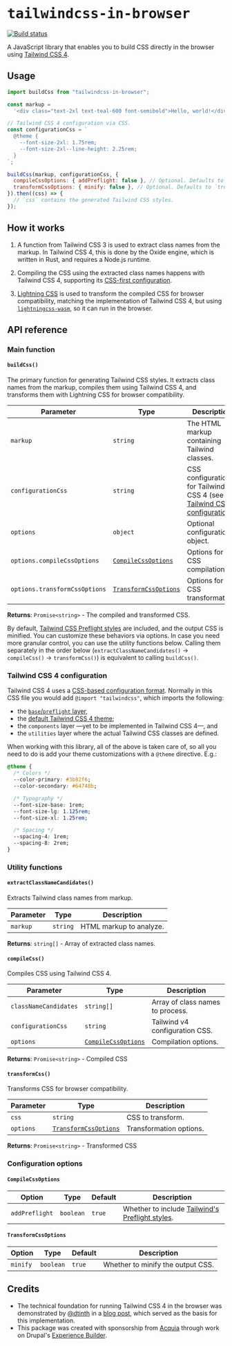 <h1><code style="font-weight: bold; font-size: 2rem;">tailwindcss-in-browser</code></h1>
<p>
  <a href="https://github.com/balintbrews/tailwindcss-in-browser/actions">
    <img src="https://github.com/balintbrews/tailwindcss-in-browser/actions/workflows/tests.yml/badge.svg" alt="Build status">
  </a>
</p>

A JavaScript library that enables you to build CSS directly in the browser using
[Tailwind CSS 4](https://tailwindcss.com/blog/tailwindcss-v4-alpha).

## Usage

```javascript
import buildCss from "tailwindcss-in-browser";

const markup =
  '<div class="text-2xl text-teal-600 font-semibold">Hello, world!</div>';

// Tailwind CSS 4 configuration via CSS.
const configurationCss = `
  @theme {
    --font-size-2xl: 1.75rem;
    --font-size-2xl--line-height: 2.25rem;
  }
`;

buildCss(markup, configurationCss, {
  compileCssOptions: { addPreflight: false }, // Optional. Defaults to `true`.
  transformCssOptions: { minify: false }, // Optional. Defaults to `true`.
}).then((css) => {
  // `css` contains the generated Tailwind CSS styles.
});
```

## How it works

1. A function from Tailwind CSS 3 is used to extract class names from the
   markup. In Tailwind CSS 4, this is done by the Oxide engine, which is written
   in Rust, and requires a Node.js runtime.

2. Compiling the CSS using the extracted class names happens with Tailwind CSS
   4, supporting its
   [CSS-first configuration](https://tailwindcss.com/blog/tailwindcss-v4-alpha#css-first-configuration).

3. [Lightning CSS](https://lightningcss.dev) is used to transform the compiled
   CSS for browser compatibility, matching the implementation of Tailwind CSS 4,
   but using
   [`lightningcss-wasm`](https://www.npmjs.com/package/lightningcss-wasm), so it
   can run in the browser.

## API reference

### Main function

#### `buildCss()`

The primary function for generating Tailwind CSS styles. It extracts class names
from the markup, compiles them using Tailwind CSS 4, and transforms them with
Lightning CSS for browser compatibility.

| Parameter                     | Type                                          | Description                                                                                               |
| ----------------------------- | --------------------------------------------- | --------------------------------------------------------------------------------------------------------- |
| `markup`                      | `string`                                      | The HTML markup containing Tailwind classes.                                                              |
| `configurationCss`            | `string`                                      | CSS configuration for Tailwind CSS 4 (see [Tailwind CSS 4 configuration](#tailwind-css-4-configuration)). |
| `options`                     | `object`                                      | Optional configuration object.                                                                            |
| `options.compileCssOptions`   | [`CompileCssOptions`](#compileCssoptions)     | Options for CSS compilation.                                                                              |
| `options.transformCssOptions` | [`TransformCssOptions`](#transformCssoptions) | Options for CSS transformation.                                                                           |

**Returns**: `Promise<string>` - The compiled and transformed CSS.

By default,
[Tailwind CSS Preflight styles](https://tailwindcss.com/docs/preflight) are
included, and the output CSS is minified. You can customize these behaviors via
options. In case you need more granular control, you can use the utility
functions below. Calling them separately in the order below
(`extractClassNameCandidates()` → `compileCss()` → `transformCss()`) is
equivalent to calling `buildCss()`.

### Tailwind CSS 4 configuration

Tailwind CSS 4 uses a
[CSS-based configuration format](https://tailwindcss.com/blog/tailwindcss-v4-alpha#css-first-configuration).
Normally in this CSS file you would add `@import "tailwindcss"`, which imports
the following:

- the [`base`/`preflight` layer](https://tailwindcss.com/docs/preflight),
- the
  [default Tailwind CSS 4 theme](https://github.com/tailwindlabs/tailwindcss/blob/v4.0.0-alpha.30/packages/tailwindcss/theme.css);
- the `components` layer —yet to be implemented in Tailwind CSS 4—, and
- the `utilities` layer where the actual Tailwind CSS classes are defined.

When working with this library, all of the above is taken care of, so all you
need to do is add your theme customizations with a `@theme` directive. E.g.:

```css
@theme {
  /* Colors */
  --color-primary: #3b82f6;
  --color-secondary: #64748b;

  /* Typography */
  --font-size-base: 1rem;
  --font-size-lg: 1.125rem;
  --font-size-xl: 1.25rem;

  /* Spacing */
  --spacing-4: 1rem;
  --spacing-8: 2rem;
}
```

### Utility functions

#### `extractClassNameCandidates()`

Extracts Tailwind class names from markup.

| Parameter | Type     | Description             |
| --------- | -------- | ----------------------- |
| `markup`  | `string` | HTML markup to analyze. |

**Returns**: `string[]` - Array of extracted class names.

#### `compileCss()`

Compiles CSS using Tailwind CSS 4.

| Parameter             | Type                                      | Description                      |
| --------------------- | ----------------------------------------- | -------------------------------- |
| `classNameCandidates` | `string[]`                                | Array of class names to process. |
| `configurationCss`    | `string`                                  | Tailwind v4 configuration CSS.   |
| `options`             | [`CompileCssOptions`](#compileCssoptions) | Compilation options.             |

**Returns**: `Promise<string>` - Compiled CSS

#### `transformCss()`

Transforms CSS for browser compatibility.

| Parameter | Type                                          | Description             |
| --------- | --------------------------------------------- | ----------------------- |
| `css`     | `string`                                      | CSS to transform.       |
| `options` | [`TransformCssOptions`](#transformCssoptions) | Transformation options. |

**Returns**: `Promise<string>` - Transformed CSS

### Configuration options

#### `CompileCssOptions`

| Option         | Type      | Default | Description                                                                               |
| -------------- | --------- | ------- | ----------------------------------------------------------------------------------------- |
| `addPreflight` | `boolean` | `true`  | Whether to include [Tailwind's Preflight styles](https://tailwindcss.com/docs/preflight). |

#### `TransformCssOptions`

| Option   | Type      | Default | Description                       |
| -------- | --------- | ------- | --------------------------------- |
| `minify` | `boolean` | `true`  | Whether to minify the output CSS. |

## Credits

- The technical foundation for running Tailwind CSS 4 in the browser was
  demonstrated by [@dtinth](https://github.com/dtinth) in a
  [blog post](https://notes.dt.in.th/TailwindCSS4Alpha14Notes), which served as
  the basis for this implementation.
- This package was created with sponsorship from
  [Acquia](https://www.acquia.com/) through work on Drupal's
  [Experience Builder](https://www.drupal.org/project/experience_builder).
